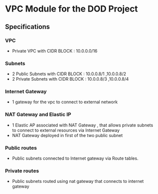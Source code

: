 # VPC Module for the DOD Project

## Specifications

### VPC
* Private VPC with CIDR BLOCK : 10.0.0.0/16

### Subnets
* 2 Public Subnets with CIDR BLOCK : 10.0.0.8/1 ,10.0.0.8/2
* 2 Private Subnets with CIDR BLOCK : 10.0.0.8/3 ,10.0.0.8/4

### Internet Gateway
* 1 gateway for the vpc to connect to external network

### NAT Gateway and Elastic IP
* 1 Elastic AP associated with NAT Gateway , that allows private subnets to connect to external resources via Internet Gateway
* NAT Gateway deployed in first of the two public subnet

### Public routes
* Public subnets connected to Internet gateway via Route tables.

### Private routes
* Public subnets routed using nat gateway that connects to internet gateway

